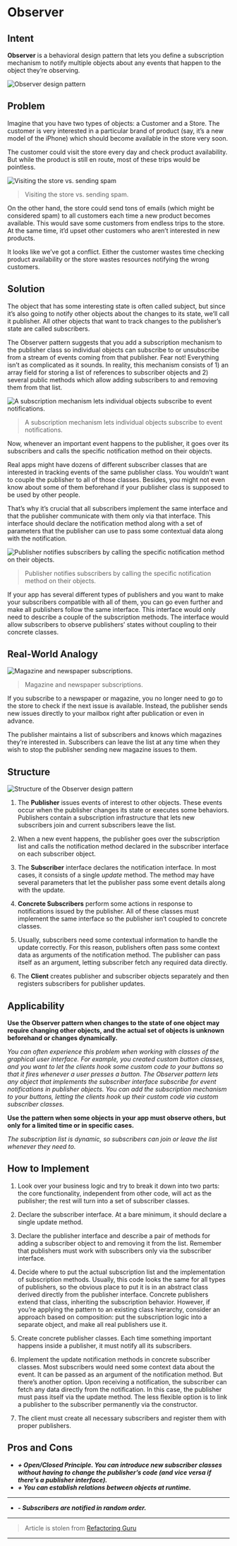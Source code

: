 # Observer
## Intent

**Observer** is a behavioral design pattern that lets you define a subscription mechanism to notify multiple objects
 about any events that happen to the object they’re observing.

![Observer design pattern](https://refactoring.guru/images/patterns/content/observer/observer.png)

## Problem

Imagine that you have two types of objects: a Customer and a Store. The customer is very interested in a particular 
brand of product (say, it’s a new model of the iPhone) which should become available in the store very soon.

The customer could visit the store every day and check product availability. But while the product is still en route, 
most of these trips would be pointless.

![Visiting the store vs. sending spam](https://refactoring.guru/images/patterns/content/observer/observer-comic-1.png)

>Visiting the store vs. sending spam.

On the other hand, the store could send tons of emails (which might be considered spam) to all customers each time 
a new product becomes available. This would save some customers from endless trips to the store. At the same time, 
it’d upset other customers who aren’t interested in new products.

It looks like we’ve got a conflict. Either the customer wastes time checking product availability or the store 
wastes resources notifying the wrong customers.

## Solution

The object that has some interesting state is often called subject, but since it’s also going to notify other 
objects about the changes to its state, we’ll call it publisher. All other objects that want to track changes to 
the publisher’s state are called subscribers.

The Observer pattern suggests that you add a subscription mechanism to the publisher class so individual objects 
can subscribe to or unsubscribe from a stream of events coming from that publisher. Fear not! Everything isn’t as 
complicated as it sounds. In reality, this mechanism consists of 1) an array field for storing a list of references to
subscriber objects and 2) several public methods which allow adding subscribers to and removing them from that list.

![A subscription mechanism lets individual objects subscribe to event notifications.](https://refactoring.guru/images/patterns/diagrams/observer/solution1-en.png)

>A subscription mechanism lets individual objects subscribe to event notifications.

Now, whenever an important event happens to the publisher, it goes over its subscribers and calls 
the specific notification method on their objects.

Real apps might have dozens of different subscriber classes that are interested in tracking events of 
the same publisher class. You wouldn’t want to couple the publisher to all of those classes. Besides, 
you might not even know about some of them beforehand if your publisher class is supposed to be used by other people.

That’s why it’s crucial that all subscribers implement the same interface and that the publisher communicate 
with them only via that interface. This interface should declare the notification method along with a set of 
parameters that the publisher can use to pass some contextual data along with the notification.

![Publisher notifies subscribers by calling the specific notification method on their objects.](https://refactoring.guru/images/patterns/diagrams/observer/solution2-en.png)
>Publisher notifies subscribers by calling the specific notification method on their objects.

If your app has several different types of publishers and you want to make your subscribers compatible with all of them, 
you can go even further and make all publishers follow the same interface. This interface would only need to describe a 
couple of the subscription methods. The interface would allow subscribers to observe publishers’ states without coupling 
to their concrete classes.

## Real-World Analogy

![Magazine and newspaper subscriptions.](https://refactoring.guru/images/patterns/content/observer/observer-comic-2.png)
>Magazine and newspaper subscriptions.

If you subscribe to a newspaper or magazine, you no longer need to go to the store to check if the next issue is available.
 Instead, the publisher sends new issues directly to your mailbox right after publication or even in advance.

The publisher maintains a list of subscribers and knows which magazines they’re interested in. Subscribers can leave 
the list at any time when they wish to stop the publisher sending new magazine issues to them.

## Structure

![Structure of the Observer design pattern](https://refactoring.guru/images/patterns/diagrams/observer/structure-indexed.png)

1.  The **Publisher** issues events of interest to other objects. These events occur when the publisher changes its 
    state or executes some behaviors. Publishers contain a subscription infrastructure that lets new subscribers join and
    current subscribers leave the list.

2.  When a new event happens, the publisher goes over the subscription list and calls the notification method declared
    in the subscriber interface on each subscriber object.

3.  The **Subscriber** interface declares the notification interface. In most cases, it consists of a single *update* method.
    The method may have several parameters that let the publisher pass some event details along with the update.

4.  **Concrete Subscribers** perform some actions in response to notifications issued by the publisher. All of these
    classes must implement the same interface so the publisher isn’t coupled to concrete classes.

5.  Usually, subscribers need some contextual information to handle the update correctly. For this reason, publishers 
    often pass some context data as arguments of the notification method. The publisher can pass itself as an argument,
    letting subscriber fetch any required data directly.

6.  The **Client** creates publisher and subscriber objects separately and then registers subscribers for publisher updates.

## Applicability

**Use the Observer pattern when changes to the state of one object may require changing other objects, and the actual 
  set of objects is unknown beforehand or changes dynamically.**

*You can often experience this problem when working with classes of the graphical user interface. For example, you 
 created custom button classes, and you want to let the clients hook some custom code to your buttons so that it fires 
 whenever a user presses a button.
 The Observer pattern lets any object that implements the subscriber interface subscribe for event notifications in 
 publisher objects. You can add the subscription mechanism to your buttons, letting the clients hook up their custom 
 code via custom subscriber classes.*

**Use the pattern when some objects in your app must observe others, but only for a limited time or in specific cases.**

*The subscription list is dynamic, so subscribers can join or leave the list whenever they need to.*

## How to Implement

1. Look over your business logic and try to break it down into two parts: the core functionality, independent from other 
   code, will act as the publisher; the rest will turn into a set of subscriber classes.

2. Declare the subscriber interface. At a bare minimum, it should declare a single  update method.

3. Declare the publisher interface and describe a pair of methods for adding a subscriber object to and removing it 
   from the list. Remember that publishers must work with subscribers only via the subscriber interface.

4. Decide where to put the actual subscription list and the implementation of subscription methods. Usually, this code 
   looks the same for all types of publishers, so the obvious place to put it is in an abstract class derived directly 
   from the publisher interface. Concrete publishers extend that class, inheriting the subscription behavior.
   However, if you’re applying the pattern to an existing class hierarchy, consider an approach based on composition: 
   put the subscription logic into a separate object, and make all real publishers use it.

5. Create concrete publisher classes. Each time something important happens inside a publisher, 
   it must notify all its subscribers.
 
6.   Implement the update notification methods in concrete subscriber classes. Most subscribers would need some context
   data about the event. It can be passed as an argument of the notification method.
   But there’s another option. Upon receiving a notification, the subscriber can fetch any data directly from the 
   notification. In this case, the publisher must pass itself via the update method. The less flexible option is to
   link a publisher to the subscriber permanently via the constructor.

7. The client must create all necessary subscribers and register them with proper publishers.

## Pros and Cons

* ***+ Open/Closed Principle. You can introduce new subscriber classes without having to change 
       the publisher’s code (and vice versa if there’s a publisher interface).***
* ***+ You can establish relations between objects at runtime.***

---

* ***- Subscribers are notified in random order.***
---
>Article is stolen from [Refactoring Guru](https://refactoring.guru)
---
